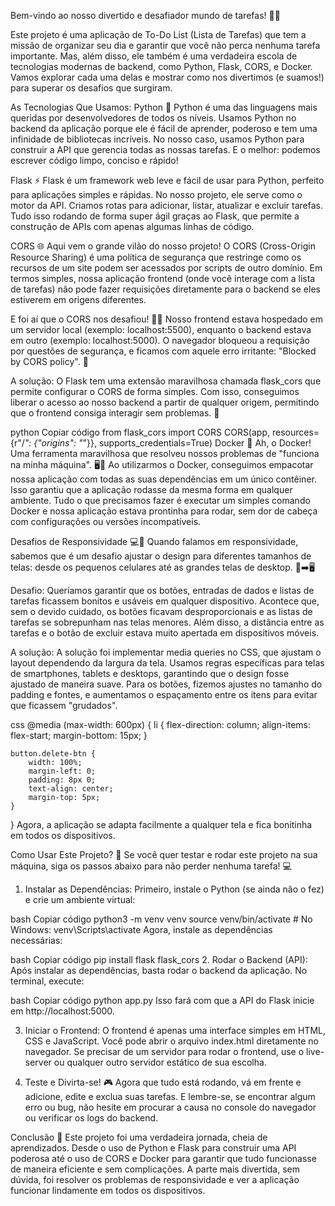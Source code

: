 Bem-vindo ao nosso divertido e desafiador mundo de tarefas! 📝🚀

Este projeto é uma aplicação de To-Do List (Lista de Tarefas) que tem a missão de organizar seu dia e garantir que você não perca nenhuma tarefa importante. Mas, além disso, ele também é uma verdadeira escola de tecnologias modernas de backend, como Python, Flask, CORS, e Docker. Vamos explorar cada uma delas e mostrar como nos divertimos (e suamos!) para superar os desafios que surgiram.

As Tecnologias Que Usamos:
Python 🐍
Python é uma das linguagens mais queridas por desenvolvedores de todos os níveis. Usamos Python no backend da aplicação porque ele é fácil de aprender, poderoso e tem uma infinidade de bibliotecas incríveis. No nosso caso, usamos Python para construir a API que gerencia todas as nossas tarefas. E o melhor: podemos escrever código limpo, conciso e rápido!

Flask ⚡
Flask é um framework web leve e fácil de usar para Python, perfeito para aplicações simples e rápidas. No nosso projeto, ele serve como o motor da API. Criamos rotas para adicionar, listar, atualizar e excluir tarefas. Tudo isso rodando de forma super ágil graças ao Flask, que permite a construção de APIs com apenas algumas linhas de código.

CORS 🌐
Aqui vem o grande vilão do nosso projeto! O CORS (Cross-Origin Resource Sharing) é uma política de segurança que restringe como os recursos de um site podem ser acessados por scripts de outro domínio. Em termos simples, nossa aplicação frontend (onde você interage com a lista de tarefas) não pode fazer requisições diretamente para o backend se eles estiverem em origens diferentes.

E foi aí que o CORS nos desafiou! 🤦‍♂️ Nosso frontend estava hospedado em um servidor local (exemplo: localhost:5500), enquanto o backend estava em outro (exemplo: localhost:5000). O navegador bloqueou a requisição por questões de segurança, e ficamos com aquele erro irritante: "Blocked by CORS policy". 🛑

A solução: O Flask tem uma extensão maravilhosa chamada flask_cors que permite configurar o CORS de forma simples. Com isso, conseguimos liberar o acesso ao nosso backend a partir de qualquer origem, permitindo que o frontend consiga interagir sem problemas. 🎉

python
Copiar código
from flask_cors import CORS
CORS(app, resources={r"/*": {"origins": "*"}}, supports_credentials=True)
Docker 🐳
Ah, o Docker! Uma ferramenta maravilhosa que resolveu nossos problemas de "funciona na minha máquina". 🖥️🔧 Ao utilizarmos o Docker, conseguimos empacotar nossa aplicação com todas as suas dependências em um único contêiner. Isso garantiu que a aplicação rodasse da mesma forma em qualquer ambiente. Tudo o que precisamos fazer é executar um simples comando Docker e nossa aplicação estava prontinha para rodar, sem dor de cabeça com configurações ou versões incompatíveis.

Desafios de Responsividade 💻📱
Quando falamos em responsividade, sabemos que é um desafio ajustar o design para diferentes tamanhos de telas: desde os pequenos celulares até as grandes telas de desktop. 🤳➡️🖥️

Desafio: Queríamos garantir que os botões, entradas de dados e listas de tarefas ficassem bonitos e usáveis em qualquer dispositivo. Acontece que, sem o devido cuidado, os botões ficavam desproporcionais e as listas de tarefas se sobrepunham nas telas menores. Além disso, a distância entre as tarefas e o botão de excluir estava muito apertada em dispositivos móveis.

A solução: A solução foi implementar media queries no CSS, que ajustam o layout dependendo da largura da tela. Usamos regras específicas para telas de smartphones, tablets e desktops, garantindo que o design fosse ajustado de maneira suave. Para os botões, fizemos ajustes no tamanho do padding e fontes, e aumentamos o espaçamento entre os itens para evitar que ficassem "grudados".

css
@media (max-width: 600px) {
    li {
        flex-direction: column;
        align-items: flex-start;
        margin-bottom: 15px;
    }
    
    button.delete-btn {
        width: 100%;
        margin-left: 0;
        padding: 8px 0;
        text-align: center;
        margin-top: 5px;
    }
}
Agora, a aplicação se adapta facilmente a qualquer tela e fica bonitinha em todos os dispositivos.

Como Usar Este Projeto? 🤔
Se você quer testar e rodar este projeto na sua máquina, siga os passos abaixo para não perder nenhuma tarefa! 💻

1. Instalar as Dependências:
Primeiro, instale o Python (se ainda não o fez) e crie um ambiente virtual:

bash
Copiar código
python3 -m venv venv
source venv/bin/activate  # No Windows: venv\Scripts\activate
Agora, instale as dependências necessárias:

bash
Copiar código
pip install flask flask_cors
2. Rodar o Backend (API):
Após instalar as dependências, basta rodar o backend da aplicação. No terminal, execute:

bash
Copiar código
python app.py
Isso fará com que a API do Flask inicie em http://localhost:5000.

3. Iniciar o Frontend:
O frontend é apenas uma interface simples em HTML, CSS e JavaScript. Você pode abrir o arquivo index.html diretamente no navegador. Se precisar de um servidor para rodar o frontend, use o live-server ou qualquer outro servidor estático de sua escolha.

4. Teste e Divirta-se! 🎮
Agora que tudo está rodando, vá em frente e adicione, edite e exclua suas tarefas. E lembre-se, se encontrar algum erro ou bug, não hesite em procurar a causa no console do navegador ou verificar os logs do backend.

Conclusão 🎉
Este projeto foi uma verdadeira jornada, cheia de aprendizados. Desde o uso de Python e Flask para construir uma API poderosa até o uso de CORS e Docker para garantir que tudo funcionasse de maneira eficiente e sem complicações. A parte mais divertida, sem dúvida, foi resolver os problemas de responsividade e ver a aplicação funcionar lindamente em todos os dispositivos.






